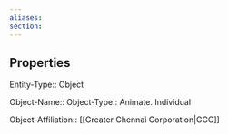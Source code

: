 ```yaml
---
aliases: 
section: 
---
```

## Properties

Entity-Type:: Object

Object-Name:: 
Object-Type:: Animate. Individual

Object-Affiliation:: [[Greater Chennai Corporation|GCC]]